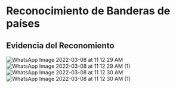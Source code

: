 # Reconocimiento de Banderas de países

## Evidencia del Reconomiento
![WhatsApp Image 2022-03-08 at 11 12 29 AM](https://user-images.githubusercontent.com/87383623/157279282-684b9ed3-d28c-4bcb-92a9-995be192a915.jpeg)
![WhatsApp Image 2022-03-08 at 11 12 29 AM (1)](https://user-images.githubusercontent.com/87383623/157279567-f95c7f82-8cbd-4131-a72d-b4be79f4afdb.jpeg)
![WhatsApp Image 2022-03-08 at 11 12 30 AM](https://user-images.githubusercontent.com/87383623/157279628-7e76859c-82d9-4387-b1bc-495ea0b43eab.jpeg)
![WhatsApp Image 2022-03-08 at 11 12 30 AM (1)](https://user-images.githubusercontent.com/87383623/157279662-bdbe6804-8a4f-4ea7-810a-af9e8967de96.jpeg)
